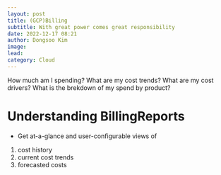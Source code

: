 ```yaml
---
layout: post
title: (GCP)Billing
subtitle: With great power comes great responsibility
date: 2022-12-17 08:21
author: Dongsoo Kim
image:
lead:
category: Cloud
---
```


How much am I spending?
What are my cost trends?
What are my cost drivers?
What is the brekdown of my spend by product?

# Understanding BillingReports

- Get at-a-glance and user-configurable views of

1.  cost history
2.  current cost trends
3.  forecasted costs
